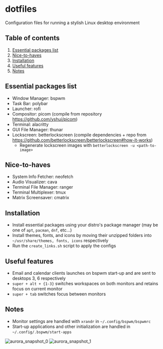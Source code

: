 # dotfiles

Configuration files for running a stylish Linux desktop environment

## Table of contents
1. [Essential packages list](#essential-packages-list)
2. [Nice-to-haves](#nice-to-haves)
3. [Installation](#installation)
4. [Useful features](#useful-features)
5. [Notes](#notes)

## Essential packages list
- Window Manager: bspwm
- Task Bar: polybar
- Launcher: rofi
- Compositor: picom (compile from repository https://github.com/yshui/picom)
- Terminal: alacritty
- GUI File Manager: thunar
- Lockscreen: betterlockscreen (compile dependencies + repo from https://github.com/betterlockscreen/betterlockscreen#how-it-works)
    - Regenerate lockscreen images with `betterlockscreen -u <path-to-image>`

## Nice-to-haves
- System Info Fetcher: neofetch
- Audio Visualizer: cava
- Terminal File Manager: ranger
- Terminal Multiplexer: tmux
- Matrix Screensaver: cmatrix

## Installation
- Install essential packages using your distro's package manager (may be one of `apt`, `pacman`, `dnf`, etc...)
- Install themes, fonts, and icons by moving their unzipped folders into `~/usr/share/themes, fonts, icons` respectively
- Run the `create_links.sh` script to apply the configs

## Useful features
- Email and calendar clients launches on bspwm start-up and are sent to desktops 3, 6 respectively
- `super + alt + {1-3}` switches workspaces on both monitors and retains focus on current monitor
- `super + tab` switches focus between monitors

## Notes
- Monitor settings are handled with `xrandr` in `~/.config/bspwm/bspwmrc`
- Start-up applications and other initialization are handled in `~/.config/.bspwm/start-apps`

![aurora_snapshot_0](https://user-images.githubusercontent.com/46363213/137676878-387c8ac1-02e5-4858-b7dc-16a98bdf6e66.png)
![aurora_snapshot_1](https://user-images.githubusercontent.com/46363213/137676883-bcaee77a-c1ed-46c9-bbf5-1b64d2d619b9.png)
